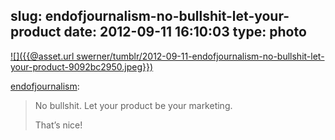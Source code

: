 slug: endofjournalism-no-bullshit-let-your-product
date: 2012-09-11 16:10:03
type: photo
---

[![]({{@asset.url swerner/tumblr/2012-09-11-endofjournalism-no-bullshit-let-your-product-9092bc2950.jpeg}})](https://twitter.com/wblau/status/243395482498498560/photo/1)

[endofjournalism](http://endofjournalism.tumblr.com/post/30995178960/no-bullshit-let-your-product-be-your-marketing):

 
> No bullshit. Let your product be your marketing.
> 
>  That’s nice!
